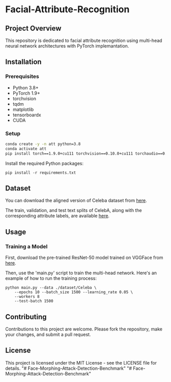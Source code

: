 # Facial-Attribute-Recognition

## Project Overview
This repository is dedicated to facial attribute recognition using multi-head neural network architectures with PyTorch implemantation.

## Installation

### Prerequisites
- Python 3.8+
- PyTorch 1.9+
- torchvision
- tqdm
- matplotlib
- tensorboardx
- CUDA

### Setup

```bash
conda create -y -n att python=3.8
conda activate att
pip install torch==1.9.0+cu111 torchvision==0.10.0+cu111 torchaudio==0.9.0 -f https:/download.pytorch.org/whl/torch_stable.html
```

Install the required Python packages:
```
pip install -r requirements.txt
```

## Dataset

You can download the aligned version of Celeba dataset from [here](https://drive.google.com/file/d/1uGU4MBlsGJlSVA0CYDBJOY9TTfPfJhAD/view?usp=sharing). 

The train, validation, and test text splits of CelebA, along with the corresponding attribute labels, are available [here](https://drive.google.com/drive/folders/1H6BzFY7rBcBTx9CvHOAR1_Y9oSK8NR2Y?usp=sharing).

## Usage
### Training a Model

First, download the pre-trained ResNet-50 model trained on VGGFace from [here](https://drive.google.com/file/d/1ssCWtfOLdFCdSCSEUUlImkx_9fhvbpnn/view?usp=sharing).

Then, use the 'main.py' script to train the multi-head network. Here's an example of how to run the training process:
```
python main.py --data ./dataset/Celeba \
    --epochs 10 --batch_size 1500 --learning_rate 0.05 \
    --workers 8
    --test-batch 1500
```

## Contributing
Contributions to this project are welcome. Please fork the repository, make your changes, and submit a pull request.

## License
This project is licensed under the MIT License - see the LICENSE file for details.
"# Face-Morphing-Attack-Detection-Benchmark" 
"# Face-Morphing-Attack-Detection-Benchmark" 
